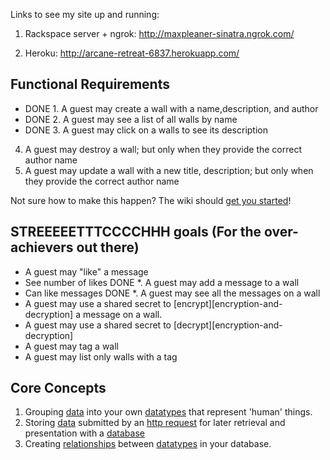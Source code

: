 Links to see my site up and running:

1) Rackspace server + ngrok: http://maxpleaner-sinatra.ngrok.com/

2) Heroku: http://arcane-retreat-6837.herokuapp.com/



## Functional Requirements

- DONE 1. A guest may create a wall with a name,description, and author 
- DONE 2. A guest may see a list of all walls by name 
- DONE 3. A guest may click on a walls to see its description 
4. A guest may destroy a wall; but only when they provide the correct author name
5. A guest may update a wall with a new title, description; but only when they provide the correct author name

Not sure how to make this happen? The wiki should
[get you started](https://github.com/codeunion/wall-b/wiki/home)!

## STREEEEETTTCCCCHHH goals (For the over-achievers out there)

* A guest may "like" a message
* See number of likes
DONE *. A guest may add a message to a wall
* Can like messages
DONE *. A guest may see all the messages on a wall
* A guest may use a shared secret to [encrypt][encryption-and-decryption] a message on a wall.
* A guest may use a shared secret to [decrypt][encryption-and-decryption]
* A guest may tag a wall
* A guest may list only walls with a tag

## Core Concepts
1. Grouping [data][data] into your own [datatypes][datatypes] that represent
   'human' things.
1. Storing [data][data] submitted by an [http request][request] for later
   retrieval and presentation with a [database][database]
1. Creating [relationships][relational-databases] between [datatypes][datatypes] in
   your database.

[heroku-quickstart]:https://devcenter.heroku.com/articles/quickstart
[encryption-and-decyption]:https://github.com/codeunion/web-fundamentals/wiki/Glossary#encryption
[data]:https://github.com/codeunion/web-fundamentals/wiki/Glossary#data
[datatypes]:https://github.com/codeunion/web-fundamentals/wiki/Glossary#datatypes
[request]:https://github.com/codeunion/web-fundamentals/wiki/Glossary#request
[relational-databases]:https://github.com/codeunion/web-fundamentals/wiki/Glossary#relational-databases
[database]:https://github.com/codeunion/web-fundamentals/wiki/Glossary#database
